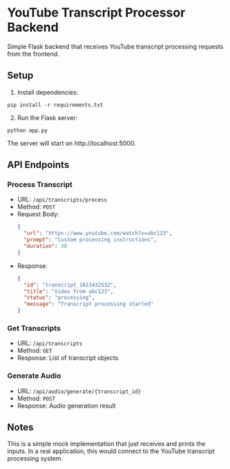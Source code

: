 # YouTube Transcript Processor Backend

Simple Flask backend that receives YouTube transcript processing requests from the frontend.

## Setup

1. Install dependencies:
```
pip install -r requirements.txt
```

2. Run the Flask server:
```
python app.py
```

The server will start on http://localhost:5000.

## API Endpoints

### Process Transcript
- URL: `/api/transcripts/process`
- Method: `POST`
- Request Body:
  ```json
  {
    "url": "https://www.youtube.com/watch?v=abc123",
    "prompt": "Custom processing instructions",
    "duration": 30
  }
  ```
- Response:
  ```json
  {
    "id": "transcript_1623432532",
    "title": "Video from abc123",
    "status": "processing",
    "message": "Transcript processing started"
  }
  ```

### Get Transcripts
- URL: `/api/transcripts`
- Method: `GET`
- Response: List of transcript objects

### Generate Audio
- URL: `/api/audio/generate/{transcript_id}`
- Method: `POST`
- Response: Audio generation result

## Notes

This is a simple mock implementation that just receives and prints the inputs.
In a real application, this would connect to the YouTube transcript processing system. 
